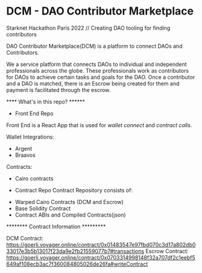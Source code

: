 # DCM - DAO Contributor Marketplace

Starknet Hackathon Paris 2022 // Creating DAO tooling for finding contributors

DAO Contributor Marketplace(DCM) is a platform to connect DAOs and Contributors.

We a service platform that connects DAOs to individual and independent professionals
across the globe. These professionals work as contributors for DAOs to achieve certain 
tasks and goals for the DAO.
Once a contributor and a DAO is matched, there is an Escrow being created for them and payment is facilitated through the escrow.

**** What's in this repo? ******

- Front End Repo

Front End is a React App that is used for *wallet connect* and *contract calls*.

Wallet Integrations:
* Argent
* Braavos

Contracts:
* Cairo contracts

- Contract Repo
Contract Repository consists of:
* Warped Cairo Contracts (DCM and Escrow)
* Base Solidity Contract
* Contract ABIs and Compiled Contracts(json)


******** Contract Information *********

DCM Contract: https://goerli.voyager.online/contract/0x01483547e97fbd070c3d17a802db033017e3b5b13017f23da9e2fb21559077b7#transactions
Escrow Contract: https://goerli.voyager.online/contract/0x0703314998148f32a707df2c1eebf5649af108ecb3ac7f360084805026de26fa#writeContract

